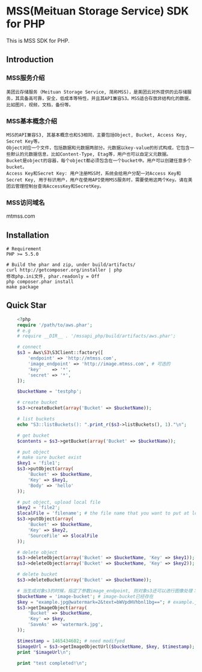 # MSS(Meituan Storage Service) SDK for PHP

This is MSS SDK for PHP.

## Introduction

### MSS服务介绍
	美团云存储服务（Meituan Storage Service, 简称MSS)，是美团云对外提供的云存储服务，其具备高可靠，安全，低成本等特性，并且其API兼容S3。MSS适合存放非结构化的数据，比如图片，视频，文档，备份等。

### MSS基本概念介绍
	MSS的API兼容S3, 其基本概念也和S3相同，主要包括Object, Bucket, Access Key, Secret Key等。
	Object对应一个文件，包括数据和元数据两部分。元数据以key-value的形式构成，它包含一些默认的元数据信息，比如Content-Type, Etag等，用户也可以自定义元数据。
	Bucket是object的容器，每个object都必须包含在一个bucket中。用户可以创建任意多个bucket。
	Access Key和Secret Key: 用户注册MSS时，系统会给用户分配一对Access Key和Secret Key, 用于标识用户，用户在使用API使用MSS服务时，需要使用这两个Key。请在美团云管理控制台查询AccessKey和SecretKey。

### MSS访问域名
mtmss.com

## Installation

	# Requirement
	PHP >= 5.5.0

	# Build the phar and zip, under build/artifacts/
	curl http://getcomposer.org/installer | php
    修改php.ini文件, phar.readonly = Off
	php composer.phar install
	make package

## Quick Star

```php	
	<?php
	require '/path/to/aws.phar';
	# e.g
	# require __DIR__ . '/mssapi_php/build/artifacts/aws.phar';

	# connect
	$s3 = Aws\S3\S3Client::factory([
		'endpoint' => 'http://mtmss.com',
		'image_endpoint' => 'http://image.mtmss.com', # 可选的
		'key'    => '*',
		'secret' => '*',
	]);

	$bucketName = 'testphp';

	# create bucket
	$s3->createBucket(array('Bucket' => $bucketName));

	# list buckets
	echo "S3::listBuckets(): ".print_r($s3->listBuckets(), 1)."\n";

	# get bucket
	$contents = $s3->getBucket(array('Bucket' => $bucketName));

	# put object
	# make sure bucket exist
	$key1 = 'file1';
	$s3->putObject(array(
		'Bucket' => $bucketName,
		'Key' => $key1,
		'Body' => 'hello'
	));

	# put object, upload local file
	$key2 = 'file2';
	$localFile = 'filename'; # the file name that you want to put at local
	$s3->putObject(array(
		'Bucket' => $bucketName,
		'Key' => $key2,
		'SourceFile' => $localFile
	));

	# delete object
	$s3->deleteObject(array('Bucket' => $bucketName, 'Key' => $key1));
	$s3->deleteObject(array('Bucket' => $bucketName, 'Key' => $key2));

	# delete bucket
	$s3->deleteBucket(array('Bucket' => $bucketName));

    # 当生成对象s3的时候，指定了参数image_endpoint, 则对象s3还可以进行图像处理：包括获取处理后的图片和生成pre signed url
    $bucketName = 'image-bucket'; # image-bucket已经存在
    $key = "example.jpg@watermark=2&text=bWVpdHVhbnl1bg=="; # example.jpg已经存在
    $s3->getImageObject(array(
        'Bucket' => $bucketName,
        'Key' => $key,
        'SaveAs' => 'watermark.jpg',
    ));

    $timestamp = 1465434602; # need modifyed
    $imageUrl = $s3->getImageObjectUrl($bucketName, $key, $timestamp);
    print "$imageUrl\n";

    print "test completed!\n";
```
